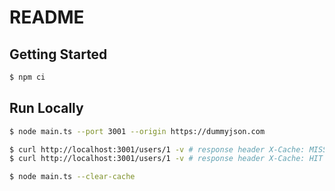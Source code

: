 # README

## Getting Started

```sh
$ npm ci
```

## Run Locally

```sh
$ node main.ts --port 3001 --origin https://dummyjson.com

$ curl http://localhost:3001/users/1 -v # response header X-Cache: MISS
$ curl http://localhost:3001/users/1 -v # response header X-Cache: HIT

$ node main.ts --clear-cache
```
